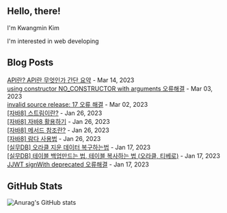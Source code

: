 ## Hello, there!

I'm Kwangmin Kim

I'm interested in web developing

## Blog Posts

[API란? API란 무엇인가 간단 요약](https://lenagend.tistory.com/26) - Mar 14, 2023<br>
[using constructor NO_CONSTRUCTOR with arguments 오류해결](https://lenagend.tistory.com/25) - Mar 03, 2023<br>
[invalid source release: 17 오류 해결](https://lenagend.tistory.com/24) - Mar 02, 2023<br>
[[자바8] 스트림이란?](https://lenagend.tistory.com/23) - Jan 26, 2023<br>
[[자바8] 자바8 활용하기](https://lenagend.tistory.com/22) - Jan 26, 2023<br>
[[자바8] 메서드 참조란?](https://lenagend.tistory.com/21) - Jan 26, 2023<br>
[[자바8] 람다 사용법](https://lenagend.tistory.com/20) - Jan 26, 2023<br>
[[실무DB] 오라클 지운 데이터 복구하는법](https://lenagend.tistory.com/19) - Jan 17, 2023<br>
[[실무DB] 테이블 백업만드는 법, 테이블 복사하는 법 (오라클, 티베로)](https://lenagend.tistory.com/18) - Jan 17, 2023<br>
[JJWT signWith deprecated 오류해결](https://lenagend.tistory.com/17) - Jan 17, 2023<br>


## GitHub Stats
![Anurag's GitHub stats](https://github-readme-stats.vercel.app/api?username=lenagend&show_icons=true&theme=solarized-light)

